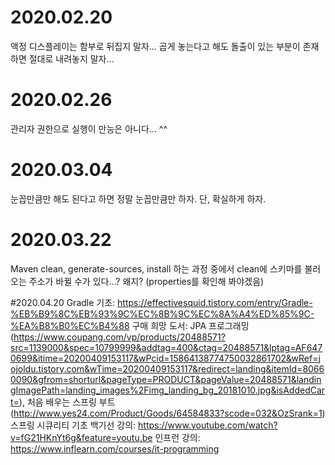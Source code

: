 # 2020.02.20

액정 디스플레이는 함부로 뒤집지 말자... 곱게 놓는다고 해도 돌출이 있는 부분이 존재하면 절대로 내려놓지 말자...



# 2020.02.26

관리자 권한으로 실행이 만능은 아니다... ^^



# 2020.03.04

눈꼽만큼만 해도 된다고 하면 정말 눈꼽만큼만 하자. 단, 확실하게 하자.



# 2020.03.22

Maven clean, generate-sources, install 하는 과정 중에서 clean에 스키마를 불러오는 주소가 바뀔 수가 있다...? 왜지? (properties를 확인해 봐야겠음)

#2020.04.20
Gradle 기초: https://effectivesquid.tistory.com/entry/Gradle-%EB%B9%8C%EB%93%9C%EC%8B%9C%EC%8A%A4%ED%85%9C-%EA%B8%B0%EC%B4%88
구매 희망 도서: JPA 프로그래밍(https://www.coupang.com/vp/products/20488571?src=1139000&spec=10799999&addtag=400&ctag=20488571&lptag=AF6470699&itime=20200409153117&wPcid=15864138774750032861702&wRef=jojoldu.tistory.com&wTime=20200409153117&redirect=landing&itemId=80660090&gfrom=shorturl&pageType=PRODUCT&pageValue=20488571&landingImagePath=landing_images%2Fimg_landing_bg_20181010.jpg&isAddedCart=), 처음 배우는 스프링 부트(http://www.yes24.com/Product/Goods/64584833?scode=032&OzSrank=1)
스프링 시큐리티 기초 백기선 강의: https://www.youtube.com/watch?v=fG21HKnYt6g&feature=youtu.be
인프런 강의: https://www.inflearn.com/courses/it-programming